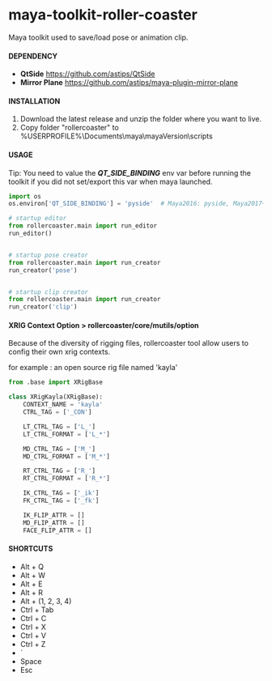 # maya-toolkit-roller-coaster
Maya toolkit used to save/load pose or animation clip.

#### DEPENDENCY
- **QtSide** https://github.com/astips/QtSide
- **Mirror Plane** https://github.com/astips/maya-plugin-mirror-plane

#### INSTALLATION
1. Download the latest release and unzip the folder where you want to live.
2. Copy folder "rollercoaster" to %USERPROFILE%\Documents\maya\mayaVersion\scripts

#### USAGE
Tip: You need to value the _**QT_SIDE_BINDING**_ env var before running the toolkit if you 
did not set/export this var when maya launched.
```python
import os
os.environ['QT_SIDE_BINDING'] = 'pyside'  # Maya2016: pyside, Maya2017+: pyside2
```
```python
# startup editor
from rollercoaster.main import run_editor
run_editor()


# startup pose creator
from rollercoaster.main import run_creator
run_creator('pose')


# startup clip creator
from rollercoaster.main import run_creator
run_creator('clip')
```

#### XRIG Context Option > rollercoaster/core/mutils/option
Because of the diversity of rigging files, rollercoaster tool allow users to config their own
xrig contexts.

for example : an open source rig file named 'kayla'

```python
from .base import XRigBase

class XRigKayla(XRigBase):
    CONTEXT_NAME = 'kayla'
    CTRL_TAG = ['_CON']

    LT_CTRL_TAG = ['L_']
    LT_CTRL_FORMAT = ['L_*']

    MD_CTRL_TAG = ['M_']
    MD_CTRL_FORMAT = ['M_*']

    RT_CTRL_TAG = ['R_']
    RT_CTRL_FORMAT = ['R_*']

    IK_CTRL_TAG = ['_ik']
    FK_CTRL_TAG = ['_fk']

    IK_FLIP_ATTR = []
    MD_FLIP_ATTR = []
    FACE_FLIP_ATTR = []
```

#### SHORTCUTS
- Alt + Q
- Alt + W
- Alt + E
- Alt + R
- Alt + (1, 2, 3, 4)
- Ctrl + Tab
- Ctrl + C
- Ctrl + X
- Ctrl + V
- Ctrl + Z
- `
- Space
- Esc